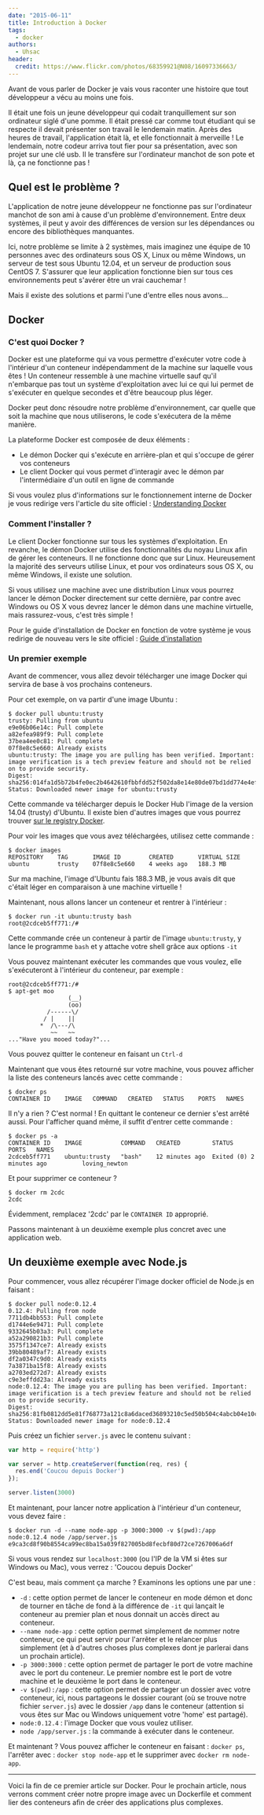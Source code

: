 ```yaml
---
date: "2015-06-11"
title: Introduction à Docker
tags:
  - docker
authors:
  - Uhsac
header:
  credit: https://www.flickr.com/photos/68359921@N08/16097336663/
---
```


Avant de vous parler de Docker je vais vous raconter une histoire que tout
développeur a vécu au moins une fois.

Il était une fois un jeune développeur qui codait tranquillement sur son
ordinateur siglé d'une pomme. Il était pressé car comme tout étudiant qui se
respecte il devait présenter son travail le lendemain matin. Après des heures de
travail, l'application était là, et elle fonctionnait à merveille ! Le
lendemain, notre codeur arriva tout fier pour sa présentation, avec son projet
sur une clé usb. Il le transfère sur l'ordinateur manchot de son pote et là, ça
ne fonctionne pas !

## Quel est le problème ?

L'application de notre jeune développeur ne fonctionne pas sur l'ordinateur
manchot de son ami à cause d'un problème d'environnement. Entre deux systèmes, il
peut y avoir des différences de version sur les dépendances ou encore des
bibliothèques manquantes.

Ici, notre problème se limite à 2 systèmes, mais imaginez une équipe de 10
personnes avec des ordinateurs sous OS X, Linux ou même Windows, un serveur de
test sous Ubuntu 12.04, et un serveur de production sous CentOS 7.
S'assurer que leur application fonctionne bien sur tous ces environnements peut
s'avérer être un vrai cauchemar !

Mais il existe des solutions et parmi l'une d'entre elles nous avons...

## Docker

### C'est quoi Docker ?

Docker est une plateforme qui va vous permettre d'exécuter votre code à
l'intérieur d'un conteneur indépendamment de la machine sur laquelle vous êtes !
Un conteneur ressemble à une machine virtuelle sauf qu'il n'embarque pas tout un
système d'exploitation avec lui ce qui lui permet de s'exécuter en quelque
secondes et d'être beaucoup plus léger.

Docker peut donc résoudre notre problème d'environnement, car quelle que soit la
machine que nous utiliserons, le code s'exécutera de la même manière.

La plateforme Docker est composée de deux éléments :
- Le démon Docker qui s'exécute en arrière-plan et qui s'occupe de gérer vos
conteneurs
- Le client Docker qui vous permet d'interagir avec le démon par l'intermédiaire
d'un outil en ligne de commande

Si vous voulez plus d'informations sur le fonctionnement interne de Docker je
vous redirige vers l'article du site officiel : [Understanding
Docker](https://docs.docker.com/introduction/understanding-docker)

### Comment l'installer ?

Le client Docker fonctionne sur tous les systèmes d'exploitation. En revanche,
le démon Docker utilise des fonctionnalités du noyau Linux afin de gérer
les conteneurs. Il ne fonctionne donc que sur Linux. Heureusement la majorité des
serveurs utilise Linux, et pour vos ordinateurs sous OS X, ou même Windows, il
existe une solution.

Si vous utilisez une machine avec une distribution Linux vous pourrez lancer le
démon Docker directement sur cette dernière, par contre avec Windows ou OS X
vous devrez lancer le démon dans une machine virtuelle, mais rassurez-vous,
c'est très simple !

Pour le guide d'installation de Docker en fonction de votre système je vous
redirige de nouveau vers le site officiel : [Guide
d'installation](https://docs.docker.com/installation/#installation)

### Un premier exemple

Avant de commencer, vous allez devoir télécharger une image Docker qui servira
de base à vos prochains conteneurs.

Pour cet exemple, on va partir d'une image Ubuntu :
```console
$ docker pull ubuntu:trusty
trusty: Pulling from ubuntu
e9e06b06e14c: Pull complete
a82efea989f9: Pull complete
37bea4ee0c81: Pull complete
07f8e8c5e660: Already exists
ubuntu:trusty: The image you are pulling has been verified. Important: image verification is a tech preview feature and should not be relied on to provide security.
Digest: sha256:014fa1d5b72b4fe0ec2b4642610fbbfdd52f502da8e14e80de07bd1dd774e4ef
Status: Downloaded newer image for ubuntu:trusty
```

Cette commande va télécharger depuis le Docker Hub l'image de la version 14.04
(trusty) d'Ubuntu. Il existe bien d'autres images que vous pourrez trouver
[sur le registry Docker](https://registry.hub.docker.com).

Pour voir les images que vous avez téléchargées, utilisez cette commande :

```console
$ docker images
REPOSITORY    TAG       IMAGE ID        CREATED       VIRTUAL SIZE
ubuntu        trusty    07f8e8c5e660    4 weeks ago   188.3 MB
```

Sur ma machine, l'image d'Ubuntu fais 188.3 MB, je vous avais dit que c'était
léger en comparaison à une machine virtuelle !

Maintenant, nous allons lancer un conteneur et rentrer à l'intérieur :

```console
$ docker run -it ubuntu:trusty bash
root@2cdceb5ff771:/#
```

Cette commande crée un conteneur à partir de l'image `ubuntu:trusty`, y lance le
programme `bash` et y attache votre shell grâce aux options `-it`

Vous pouvez maintenant exécuter les commandes que vous voulez, elle
s'exécuteront à l'intérieur du conteneur, par exemple :

```console
root@2cdceb5ff771:/#
$ apt-get moo
                 (__)
                 (oo)
           /------\/
          / |    ||
         *  /\---/\
            ~~   ~~
..."Have you mooed today?"...
```

Vous pouvez quitter le conteneur en faisant un `Ctrl-d`

Maintenant que vous êtes retourné sur votre machine, vous pouvez afficher la
liste des conteneurs lancés avec cette commande :

```console
$ docker ps
CONTAINER ID    IMAGE   COMMAND   CREATED   STATUS    PORTS   NAMES
```

Il n'y a rien ? C'est normal ! En quittant le conteneur ce dernier s'est arrêté
aussi. Pour l'afficher quand même, il suffit d'entrer cette commande :

```console
$ docker ps -a
CONTAINER ID    IMAGE           COMMAND   CREATED         STATUS                    PORTS   NAMES
2cdceb5ff771    ubuntu:trusty   "bash"    12 minutes ago  Exited (0) 2 minutes ago          loving_newton
```

Et pour supprimer ce conteneur ?

```console
$ docker rm 2cdc
2cdc
```

Évidemment, remplacez '2cdc' par le `CONTAINER ID` approprié.

Passons maintenant à un deuxième exemple plus concret avec une application web.

## Un deuxième exemple avec Node.js

Pour commencer, vous allez récupérer l'image docker officiel de Node.js en
faisant :

```console
$ docker pull node:0.12.4
0.12.4: Pulling from node
7711db4bb553: Pull complete
d1744e6e9471: Pull complete
9332645b03a3: Pull complete
a52a290821b3: Pull complete
3575f1347ce7: Already exists
39bb80489af7: Already exists
df2a0347c9d0: Already exists
7a3871ba15f8: Already exists
a2703ed272d7: Already exists
c9e3effdd23a: Already exists
node:0.12.4: The image you are pulling has been verified. Important: image verification is a tech preview feature and should not be relied on to provide security.
Digest: sha256:81fb0812dd5e81f768773a121c8a6daced36893210c5ed50b504c4abcb04e10c
Status: Downloaded newer image for node:0.12.4
```

Puis créez un fichier `server.js` avec le contenu suivant :

```js
var http = require('http')

var server = http.createServer(function(req, res) {
  res.end('Coucou depuis Docker')
});

server.listen(3000)
```

Et maintenant, pour lancer notre application à l'intérieur d'un conteneur, vous
devez faire :

```console
$ docker run -d --name node-app -p 3000:3000 -v $(pwd):/app node:0.12.4 node /app/server.js
e9ca3cd8f90b8554ca99ec8ba15a039f827005bd8fecbf80d72ce7267006a6df
```

Si vous vous rendez sur `localhost:3000` (ou l'IP de la VM si êtes sur Windows
ou Mac), vous verrez : 'Coucou depuis Docker'

C'est beau, mais comment ça marche ? Examinons les options une par une :

- `-d` : cette option permet de lancer le conteneur en mode démon et donc de
tourner en tâche de fond à la différence de `-it` qui lançait le conteneur au
premier plan et nous donnait un accès direct au conteneur.
- `--name node-app` : cette option permet simplement de nommer notre conteneur,
ce qui peut servir pour l'arrêter et le relancer plus simplement (et à d'autres
choses plus complexes dont je parlerai dans un prochain article).
- `-p 3000:3000` : cette option permet de partager le port de votre machine avec
le port du conteneur. Le premier nombre est le port de votre machine et le
deuxième le port dans le conteneur.
- `-v $(pwd):/app` : cette option permet de partager un dossier avec votre
conteneur, ici, nous partageons le dossier courant (où se trouve notre fichier
`server.js`) avec le dossier `/app` dans le conteneur (attention si vous êtes
sur Mac ou Windows uniquement votre 'home' est partagé).
- `node:0.12.4` : l'image Docker que vous voulez utiliser.
- `node /app/server.js` : la commande à exécuter dans le conteneur.

Et maintenant ? Vous pouvez afficher le conteneur en faisant : `docker ps`, l'arrêter
avec : `docker stop node-app` et le supprimer avec `docker rm node-app`.

-----

Voici la fin de ce premier article sur Docker. Pour le prochain article, nous
verrons comment créer notre propre image avec un Dockerfile et comment lier des
conteneurs afin de créer des applications plus complexes.
